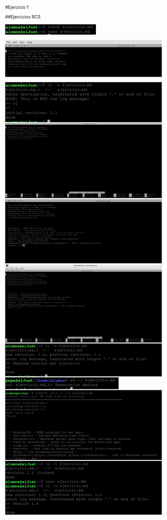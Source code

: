 #Ejercicio 1

##Ejercicios RCS

![Paso 1](1%20RCS.PNG)

![Paso 2](2%20RCS.PNG)

![Paso 3](3%20RCS.PNG)
![Paso 4](4%20RCS.PNG)
![image](5%20RCS.PNG)
![Paso 6](6%20RCS.PNG)
![Paso 7](7%20RCS.PNG)
![Paso 8](8%20RCS.PNG)
![Paso 9](9%20RCS.PNG)
![Paso 10](10%20RCS.PNG)
